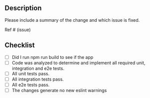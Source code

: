 ## Description

Please include a summary of the change and which issue is fixed.

Ref # (issue)

## Checklist

- [ ] Did I run npm run build to see if the app
- [ ] Code was analyzed to determine and implement all required unit, integration and e2e tests.
- [ ] All unit tests pass.
- [ ] All integration tests pass.
- [ ] All e2e tests pass.
- [ ] The changes generate no new eslint warnings
